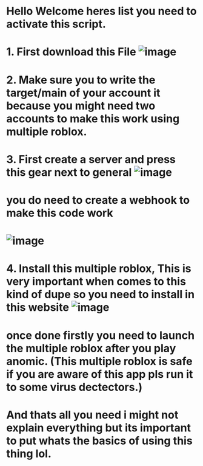 # Hello Welcome heres list you need to activate this script.
# 1. First download this File ![image](https://user-images.githubusercontent.com/92747111/176923624-53b41f95-52e7-4d34-8fb8-2b98cad0535f.png)
# 2. Make sure you to write the target/main of your account it because you might need two accounts to make this work using multiple roblox.
# 3. First create a server and press this gear next to general ![image](https://user-images.githubusercontent.com/92747111/176927505-ff1df609-0b47-4e26-bb52-e3381d13d379.png)
# you do need to create a webhook to make this code work
# ![image](https://user-images.githubusercontent.com/92747111/176929348-70648623-2873-4486-8a8e-5d0a6b639615.png)
# 4. Install this multiple roblox, This is very important when comes to this kind of dupe so you need to install in this website ![image](https://user-images.githubusercontent.com/92747111/176928073-aba30c53-453f-4856-bd18-388a74a91b14.png)
# once done firstly you need to launch the multiple roblox after you play anomic. (This multiple roblox is safe if you are aware of this app pls run it to some virus dectectors.)
# And thats all you need i might not explain everything but its important to put whats the basics of using this thing lol.
